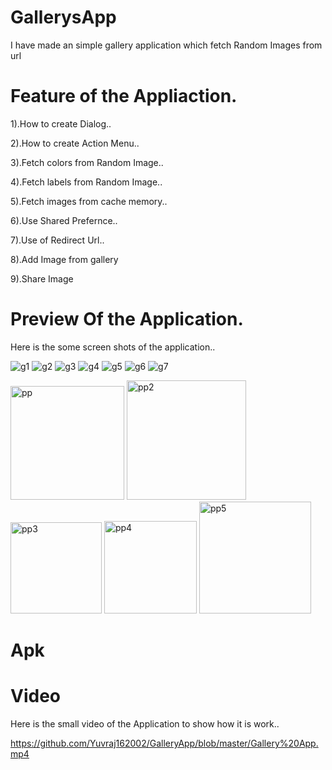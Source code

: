 # GallerysApp

I have made an simple gallery application
which fetch Random Images from url


# Feature of the Appliaction.

1).How to create Dialog..

2).How to create Action Menu..

3).Fetch colors from Random Image..

4).Fetch labels from Random Image..

5).Fetch images from cache memory..

6).Use Shared Prefernce..

7).Use of Redirect Url..

8).Add Image from gallery

9).Share Image


# Preview  Of the Application.
 
 Here is the some screen shots of the application..
 
 ![g1](https://user-images.githubusercontent.com/77117240/118391404-baf29b80-b651-11eb-8af7-b91ee69ea8ee.jpg)
![g2](https://user-images.githubusercontent.com/77117240/118391406-c0e87c80-b651-11eb-960d-e39b46583dcf.jpg)
![g3](https://user-images.githubusercontent.com/77117240/118391407-c47c0380-b651-11eb-9ea2-512683b60318.jpg)
![g4](https://user-images.githubusercontent.com/77117240/118391413-c9d94e00-b651-11eb-97e6-757482b9a244.jpg)
![g5](https://user-images.githubusercontent.com/77117240/118391420-ce9e0200-b651-11eb-8726-6d28e1ddfd86.jpg)
![g6](https://user-images.githubusercontent.com/77117240/118391428-d65da680-b651-11eb-8fe6-f513c92c037b.jpg)
![g7](https://user-images.githubusercontent.com/77117240/118391431-dd84b480-b651-11eb-95a3-ed89ab4e7b06.jpg)

<img width="182" alt="pp" src="https://user-images.githubusercontent.com/77117240/119303552-91ee8e00-bc83-11eb-870f-f920cc26e40d.png">
<img width="191" alt="pp2" src="https://user-images.githubusercontent.com/77117240/119303557-974bd880-bc83-11eb-9128-ed1d8d68f8b7.png">
<img width="146" alt="pp3" src="https://user-images.githubusercontent.com/77117240/119303570-9c108c80-bc83-11eb-83e2-6e1c330bfd35.png">
<img width="148" alt="pp4" src="https://user-images.githubusercontent.com/77117240/119303581-a29f0400-bc83-11eb-9dc2-f01f72881357.png">
<img width="179" alt="pp5" src="https://user-images.githubusercontent.com/77117240/119303602-a894e500-bc83-11eb-923e-df5177625967.png">


# Apk


# Video 
 Here is the small video of the Application to show how it is work..
 
 https://github.com/Yuvraj162002/GalleryApp/blob/master/Gallery%20App.mp4


